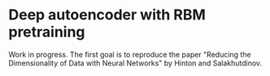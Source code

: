# Deep autoencoder with RBM pretraining

Work in progress. The first goal is to reproduce the paper "Reducing the Dimensionality of
Data with Neural Networks" by Hinton and Salakhutdinov.